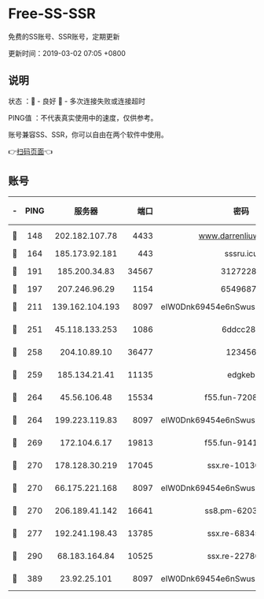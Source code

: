 # Free-SS-SSR

免费的SS账号、SSR账号，定期更新

更新时间：2019-03-02 07:05 +0800

## 说明

状态     ：🙂 - 良好 🙁 - 多次连接失败或连接超时

PING值   ：不代表真实使用中的速度，仅供参考。

账号兼容SS、SSR，你可以自由在两个软件中使用。

👉[扫码页面](https://liesauer.github.io/free-ss-ssr.github.io/)👈

## 账号

|-|PING|服务器|端口|密码|加密方式|区域|
|:----:|:----:|:-----:|-----:|:----:|:----:|:----:|
|🙂|148|202.182.107.78|4433|www.darrenliuwei.com|aes-256-cfb|JP|
|🙂|164|185.173.92.181|443|sssru.icu|rc4-md5|RU|
|🙂|191|185.200.34.83|34567|31272288|aes-256-cfb|US|
|🙂|197|207.246.96.29|1154|65496879|chacha20|US|
|🙂|211|139.162.104.193|8097|eIW0Dnk69454e6nSwuspv9DmS201tQ0D|aes-256-cfb|JP|
|🙂|251|45.118.133.253|1086|6ddcc286|aes-256-cfb|SG|
|🙂|258|204.10.89.10|36477|123456|aes-256-cfb|US|
|🙂|259|185.134.21.41|11135|edgkeb|aes-256-cfb|GB|
|🙂|264|45.56.106.48|15534|f55.fun-72089775|aes-256-cfb|US|
|🙂|264|199.223.119.83|8097|eIW0Dnk69454e6nSwuspv9DmS201tQ0D|aes-256-cfb|US|
|🙂|269|172.104.6.17|19813|f55.fun-91414761|aes-256-cfb|US|
|🙂|270|178.128.30.219|17045|ssx.re-10130614|aes-256-cfb|SG|
|🙂|270|66.175.221.168|8097|eIW0Dnk69454e6nSwuspv9DmS201tQ0D|aes-256-cfb|US|
|🙂|270|206.189.41.142|16641|ss8.pm-62032966|aes-256-cfb|SG|
|🙂|277|192.241.198.43|13785|ssx.re-68345510|aes-256-cfb|US|
|🙂|290|68.183.164.84|10525|ssx.re-22780644|aes-256-cfb|US|
|🙂|389|23.92.25.101|8097|eIW0Dnk69454e6nSwuspv9DmS201tQ0D|aes-256-cfb|US|
